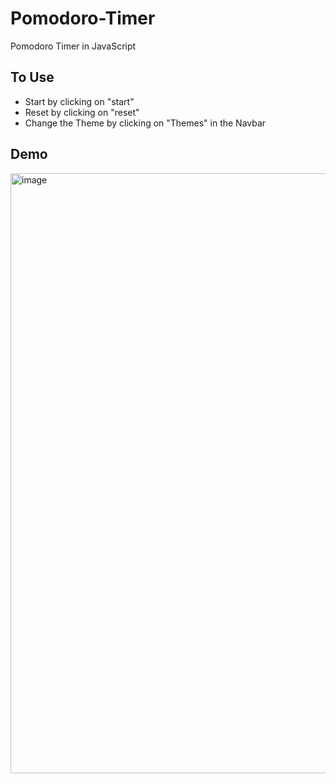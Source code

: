 # Pomodoro-Timer

Pomodoro Timer in JavaScript

## To Use
- Start by clicking on "start"
- Reset by clicking on "reset"
- Change the Theme by clicking on "Themes" in the Navbar

## Demo
<img width="960" alt="image" src="https://user-images.githubusercontent.com/84713087/153872346-2817604f-b7f2-4d23-afac-42352cd7d623.png">
